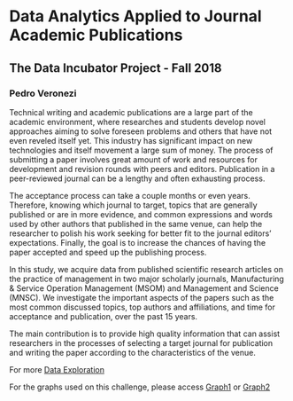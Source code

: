 # Data Analytics Applied to Journal Academic Publications

## The Data Incubator Project - Fall 2018

### Pedro Veronezi

Technical writing and academic publications are a large part of the academic environment, where researches and students develop novel approaches aiming to solve foreseen problems and others that have not even reveled itself yet. This industry has significant impact on new technologies and itself movement a large sum of money. The process of submitting a paper involves great amount of work and resources for development and revision rounds with peers and editors. Publication in a peer-reviewed journal can be a lengthy and often exhausting process.

The acceptance process can take a couple months or even years. Therefore, knowing which journal to target, topics that are generally published or are in more evidence, and common expressions and words used by other authors that published in the same venue, can help the researcher to polish his work seeking for better fit to the journal editors’ expectations. Finally, the goal is to increase the chances of having the paper accepted and speed up the publishing process.

In this study, we acquire data from published scientific research articles on the practice of management in two major scholarly journals, Manufacturing & Service Operation Management (MSOM) and Management and Science (MNSC). We investigate the important aspects of the papers such as the most common discussed topics, top authors and affiliations, and time for acceptance and publication, over the past 15 years.

The main contribution is to provide high quality information that can assist researchers in the processes of selecting a target journal for publication and writing the paper according to the characteristics of the venue.

For more [Data Exploration](https://veronezipedro.github.io/paperprobability/dataexploration.html)

For the graphs used on this challenge, please access [Graph1](https://veronezipedro.github.io/paperprobability/Graph1.html) or [Graph2](https://veronezipedro.github.io/paperprobability/graph2.html)
